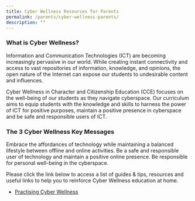 ```yaml
---
title: Cyber Wellness Resources for Parents
permalink: /parents/cyber-wellness-parents/
description: ""
---
```

### What is Cyber Wellness?

Information and Communication Technologies (ICT) are becoming increasingly pervasive in our world. While creating instant connectivity and access to vast repositories of information, knowledge, and opinions, the open nature of the Internet can expose our students to undesirable content and influences.

Cyber Wellness in Character and Citizenship Education (CCE) focuses on the well-being of our students as they navigate cyberspace. Our curriculum aims to equip students with the knowledge and skills to harness the power of ICT for positive purposes, maintain a positive presence in cyberspace and be safe and responsible users of ICT.

### The 3 Cyber Wellness Key Messages

Embrace the affordances of technology while maintaining a balanced lifestyle between offline and online activities.
Be a safe and responsible user of technology and maintain a positive online presence.
Be responsible for personal well-being in the cyberspace.

Please click the link below to access a list of guides & tips, resources and useful links to help you to reinforce Cyber Wellness education at home.

* [Practising Cyber Wellness](https://www.moe.gov.sg/education-in-sg/our-programmes/cyber-wellness)